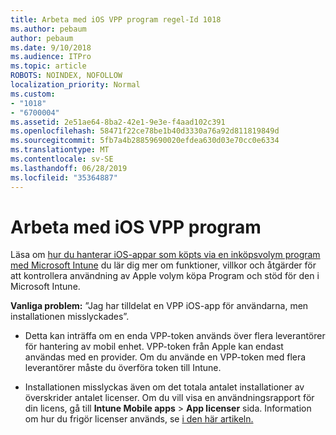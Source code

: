 ```yaml
---
title: Arbeta med iOS VPP program regel-Id 1018
ms.author: pebaum
author: pebaum
ms.date: 9/10/2018
ms.audience: ITPro
ms.topic: article
ROBOTS: NOINDEX, NOFOLLOW
localization_priority: Normal
ms.custom:
- "1018"
- "6700004"
ms.assetid: 2e51ae64-8ba2-42e1-9e3e-f4aad102c391
ms.openlocfilehash: 58471f22ce78be1b40d3330a76a92d811819849d
ms.sourcegitcommit: 5fb7a4b28859690020efdea630d03e70cc0e6334
ms.translationtype: MT
ms.contentlocale: sv-SE
ms.lasthandoff: 06/28/2019
ms.locfileid: "35364887"
---
```

# <a name="working-with-ios-vpp-applications"></a>Arbeta med iOS VPP program

Läsa om [hur du hanterar iOS-appar som köpts via en inköpsvolym program med Microsoft Intune](https://docs.microsoft.com/intune/vpp-apps-ios) du lär dig mer om funktioner, villkor och åtgärder för att kontrollera användning av Apple volym köpa Program och stöd för den i Microsoft Intune.
  
 **Vanliga problem:** ”Jag har tilldelat en VPP iOS-app för användarna, men installationen misslyckades”.
  
- Detta kan inträffa om en enda VPP-token används över flera leverantörer för hantering av mobil enhet. VPP-token från Apple kan endast användas med en provider. Om du använde en VPP-token med flera leverantörer måste du överföra token till Intune.

- Installationen misslyckas även om det totala antalet installationer av överskrider antalet licenser. Om du vill visa en användningsrapport för din licens, gå till **Intune Mobile apps** \> **App licenser** sida. Information om hur du frigör licenser används, se [i den här artikeln.](https://docs.microsoft.com/intune/vpp-apps-ios#revoking-app-licenses-and-deleting-tokens)
